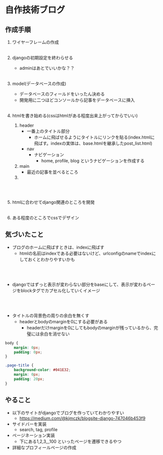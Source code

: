 # 自作技術ブログ

## 作成手順
1. ワイヤーフレームの作成
<br></br>

2. djangoの初期設定を終わらせる
    - adminはあとでいいかな？？
<br></br>

3. model(データベースの作成)
    - データベースのフィールドをいったん決める
    - 開発用に二つほどコンソールから記事をデータベースに挿入
<br></br>

4. htmlを書き始める(cssはhtmlがある程度出来上がってからでいい)
    1. header
        - 一番上のタイトル部分
            - ホームに飛ばせるようにタイトルにリンクを貼る(index.htmlに飛ばす。indexの実体は、base.htmlを継承したpost_list.html)
        - nav
            - ナビゲーション
                - home, profile, blog というナビゲーションを作成する
    2. main
        - 最近の記事を並べるところ
    3. 
<br></br>

5. htmlに合わせてdjango関連のところを開発
<br></br>

6. ある程度のところでcssでデザイン

## 気づいたこと
- ブログのホームに飛ばすときは、indexに飛ばす
    - htmlの名前はindexである必要はないけど、urlconfigのnameでindexにしておくとわかりやすいかも

<br></br>

- djangoではずっと表示が変わらない部分をbaseにして、表示が変わるページをblockタグでカプセル化していくイメージ

<br></br>

- タイトルの背景色の周りの余白を無くす
    - headerとbodyのmarginを0にする必要がある
        - headerだけmarginを0にしてもbodyのmarginが残っているから、完璧には余白を消せない

```css
body {
    margin: 0px;
    padding: 0px;
}

.page-title {
    background-color: #041E32;
    margin: 0px;
    padding: 20px;
}
```

## やること
- 以下のサイトがdjangoでブログを作っていてわかりやすい
    - https://medium.com/@kjmczk/blogsite-django-747046b453f9
- サイドバーを実装
    - search, tag, profile
- ページネーション実装
    - 下にある1,2,3,,,100 といったページを遷移できるやつ
- 詳細なプロフィールページの作成